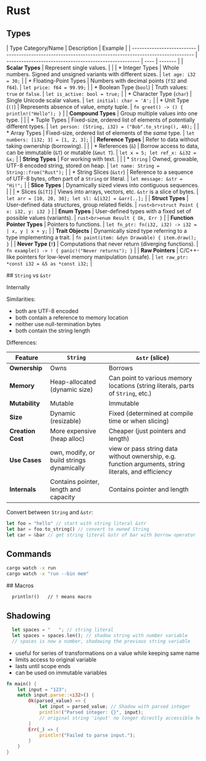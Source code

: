# Rust

## Types

| Type Category/Name         | Description                                                                  | Example                                                |
| -------------------------- | ---------------------------------------------------------------------------- | ------------------------------------------------------ | ---- | ------- |
| **Scalar Types**           | Represent single values.                                                     |                                                        |
| \* Integer Types           | Whole numbers. Signed and unsigned variants with different sizes.            | `let age: i32 = 30;`                                   |
| \* Floating-Point Types    | Numbers with decimal points (`f32` and `f64`).                               | `let price: f64 = 99.99;`                              |
| \* Boolean Type (`bool`)   | Truth values: `true` or `false`.                                             | `let is_active: bool = true;`                          |
| \* Character Type (`char`) | Single Unicode scalar values.                                                | `let initial: char = 'A';`                             |
| \* Unit Type (`()`)        | Represents absence of value, empty tuple.                                    | `fn greet() -> () { println!("Hello"); }`              |
| **Compound Types**         | Group multiple values into one type.                                         |                                                        |
| \* Tuple Types             | Fixed-size, ordered list of elements of potentially different types.         | `let person: (String, i32) = ("Bob".to_string(), 40);` |
| \* Array Types             | Fixed-size, ordered list of elements of the _same_ type.                     | `let numbers: [i32; 3] = [1, 2, 3];`                   |
| **Reference Types**        | Refer to data without taking ownership (borrowing).                          |                                                        |
| \* References (`&`)        | Borrow access to data, can be immutable (`&T`) or mutable (`&mut T`).        | `let x = 5; let ref_x: &i32 = &x;`                     |
| **String Types**           | For working with text.                                                       |                                                        |
| \* `String`                | Owned, growable, UTF-8 encoded string, stored on heap.                       | `let name: String = String::from("Rust");`             |
| \* String Slices (`&str`)  | Reference to a sequence of UTF-8 bytes, often part of a `String` or literal. | `let message: &str = "Hi!";`                           |
| **Slice Types**            | Dynamically sized views into contiguous sequences.                           |                                                        |
| \* Slices (`&[T]`)         | Views into arrays, vectors, etc. `&str` is a slice of bytes.                 | `let arr = [10, 20, 30]; let sl: &[i32] = &arr[..];`   |
| **Struct Types**           | User-defined data structures, group related fields.                          | `rust<br>struct Point { x: i32, y: i32 }`              |
| **Enum Types**             | User-defined types with a fixed set of possible values (variants).           | `rust<br>enum Result { Ok, Err }`                      |
| **Function Pointer Types** | Pointers to functions.                                                       | `let fn_ptr: fn(i32, i32) -> i32 =                     | x, y | x + y;` |
| **Trait Objects**          | Dynamically sized type referring to a type implementing a trait.             | `fn paint(item: &dyn Drawable) { item.draw(); }`       |
| **Never Type (`!`)**       | Computations that never return (diverging functions).                        | `fn example() -> ! { panic!("Never returns"); }`       |
| **Raw Pointers**           | C/C++-like pointers for low-level memory manipulation (unsafe).              | `let raw_ptr: *const i32 = &5 as *const i32;`          |

## `String` vs `&str`

Internally 

Similarities:

- both are UTF-8 encoded
- both contain a reference to memory location
- neither use null-termination bytes
- both contain the string length

Differences:

| Feature           | `String`                                  | `&str` (slice)                                                                                       |
| ----------------- | ----------------------------------------- | ---------------------------------------------------------------------------------------------------- |
| **Ownership**     | Owns                                      | Borrows                                                                                              |
| **Memory**        | Heap-allocated (dynamic size)             | Can point to various memory locations (string literals, parts of `String`, etc.)                     |
| **Mutability**    | Mutable                                   | Immutable                                                                                            |
| **Size**          | Dynamic (resizable)                       | Fixed (determined at compile time or when slicing)                                                   |
| **Creation Cost** | More expensive (heap alloc)               | Cheaper (just pointers and length)                                                                   |
| **Use Cases**     | own, modify, or build strings dynamically | view or pass string data without ownership, e.g. function arguments, string literals, and efficiency |
| **Internals**     | Contains pointer, length and capacity     | Contains pointer and length                                                                          |
Convert between `String` and `&str`:

```rust
let foo = "hello" // start with string literal &str
let bar = foo.to_string() // convert to owned String
let car = &bar // get string literal &str of bar with borrow operator
```

## Commands

```bash
cargo watch -x run
cargo watch -x "run --bin mem"
```

## Macros

```
  println!()   // ! means macro
```

## Shadowing

```rust
  let spaces = "   "; // string literal
  let spaces = spaces.len(); // shadow string with number variable
  // spaces is now a number, shadowing the previous string variable
```

- useful for series of transformations on a value while keeping same name
- limits access to original variable
- lasts until scope ends
- can be used on immutable variables

```rust
fn main() {
    let input = "123";
    match input.parse::<i32>() {
        Ok(parsed_value) => {
            let input = parsed_value; // Shadow with parsed integer
            println!("Parsed integer: {}", input);
            // original string 'input' no longer directly accessible here
        }
        Err(_) => {
            println!("Failed to parse input.");
        }
    }
}
```
